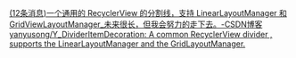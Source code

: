 
[(12条消息)一个通用的 RecyclerView 的分割线，支持 LinearLayoutManager 和 GridViewLayoutManager_未来很长，但我会努力的走下去。-CSDN博客](https://blog.csdn.net/u014608640/article/details/82051830?utm_medium=distribute.pc_relevant.none-task-blog-BlogCommendFromMachineLearnPai2-1.nonecase&depth_1-utm_source=distribute.pc_relevant.none-task-blog-BlogCommendFromMachineLearnPai2-1.nonecase)
[yanyusong/Y_DividerItemDecoration: A common RecyclerView divider , supports the LinearLayoutManager and the GridLayoutManager.](https://github.com/yanyusong/Y_DividerItemDecoration)